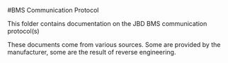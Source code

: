 #BMS Communication Protocol

This folder contains documentation on the JBD BMS communication protocol(s)

These documents come from various sources. Some are provided by the manufacturer, some are the result of reverse engineering.
